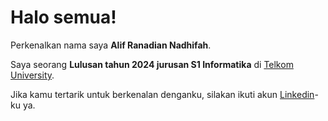 # Halo semua! 

Perkenalkan nama saya **Alif Ranadian Nadhifah**.

Saya seorang **Lulusan tahun 2024 jurusan S1 Informatika** di [Telkom University](https://telkomuniversity.ac.id/).
<!--
Saya bertanggung jawab pada kualitas materi iOS dengan dibekali [sertifikasi dari University of Toronto](https://www.coursera.org/account/accomplishments/specialization/CLKJD8XBXJ3M).\

Saya juga memiliki gelar [Google Associate Android Developer](https://www.credential.net/h5deoi5h) sejak 2019.\
-->
Jika kamu tertarik untuk berkenalan denganku, silakan ikuti akun [Linkedin](https://www.linkedin.com/in/alif-nadhifah/)-ku ya.

